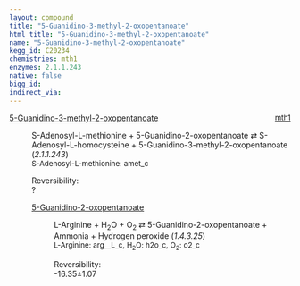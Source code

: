 ```yaml
---
layout: compound
title: "5-Guanidino-3-methyl-2-oxopentanoate"
html_title: "5-Guanidino-3-methyl-2-oxopentanoate"
name: "5-Guanidino-3-methyl-2-oxopentanoate"
kegg_id: C20234
chemistries: mth1
enzymes: 2.1.1.243
native: false
bigg_id:
indirect_via:
---
```

<dl><dt class='rs-product'><a href='{{ site.url }}{{ site.baseurl }}/compounds/C20234' class='link-dark' data-bs-toggle='tooltip' data-bs-html='true' data-bs-title='KEGG: C20234'>5-Guanidino-3-methyl-2-oxopentanoate</a><span style='float: right; max-width: 40%'><a href='{{ site.url }}{{ site.baseurl }}/chemistries/mth1' class='link-dark opacity-50' style='font-size: small; word-wrap: anywhere;'>mth1</a></span></dt><dd><p>S-Adenosyl-L-methionine + 5-Guanidino-2-oxopentanoate &#8644; S-Adenosyl-L-homocysteine + 5-Guanidino-3-methyl-2-oxopentanoate (<i>2.1.1.243</i>)<br /><span style='font-size: small;'><span data-bs-toggle='tooltip' data-bs-html='true' data-bs-title='KEGG: C00019'>S-Adenosyl-L-methionine</span>: amet_c</span><br /><div class="reversibility_info">Reversibility: <div class="progress"><div class="progress-bar bg-light" role="progressbar" style="width: 100%" aria-valuenow="0" aria-valuemin="0" aria-valuemax="100"></div></div><span>?</span><div class="progress"><div class="progress-bar bg-light" role="progressbar" style="width: 100%" aria-valuenow="0" aria-valuemin="0" aria-valuemax="10"></div></div></div></p><dl><dt><a href='{{ site.url }}{{ site.baseurl }}/compounds/C03771' class='link-dark' data-bs-toggle='tooltip' data-bs-html='true' data-bs-title='KEGG: C03771'>5-Guanidino-2-oxopentanoate</a><span style='float: right; max-width: 40%'><a href='{{ site.url }}{{ site.baseurl }}/chemistries/None' class='link-dark opacity-50' style='font-size: small; word-wrap: anywhere;'></a></span></dt><dd><p>L-Arginine + H<sub>2</sub>O + O<sub>2</sub> &#8644; 5-Guanidino-2-oxopentanoate + Ammonia + Hydrogen peroxide (<i>1.4.3.25</i>)<br /><span style='font-size: small;'><span data-bs-toggle='tooltip' data-bs-html='true' data-bs-title='KEGG: C00062'>L-Arginine</span>: arg__L_c, <span data-bs-toggle='tooltip' data-bs-html='true' data-bs-title='KEGG: C00001'>H<sub>2</sub>O</span>: h2o_c, <span data-bs-toggle='tooltip' data-bs-html='true' data-bs-title='KEGG: C00007'>O<sub>2</sub></span>: o2_c</span><br /><div class="reversibility_info">Reversibility: <div class="progress" style="flex-direction: row-reverse;"><div class="progress-bar bg-success" role="progressbar" style="width: 163.50%" aria-valuenow="-16.35038886473682" aria-valuemin="0" aria-valuemax="10"></div></div><span>-16.35&plusmn;1.07</span><div class="progress"><div class="progress-bar bg-danger" role="progressbar" style="width: 0%" aria-valuenow="-16.35038886473682" aria-valuemin="0" aria-valuemax="10"></div></div></div></p><dl></dl></dd></dl></dd></dl>
